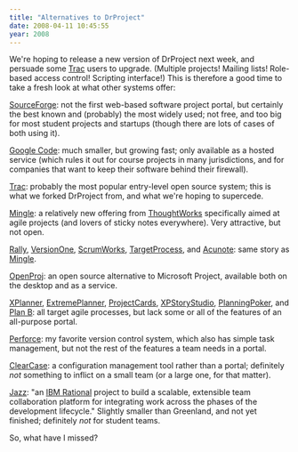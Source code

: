 ```yaml
---
title: "Alternatives to DrProject"
date: 2008-04-11 10:45:55
year: 2008
---
```

We're hoping to release a new version of DrProject next week, and persuade some <a href="http://trac.edgewall.org">Trac</a> users to upgrade.  (Multiple projects!  Mailing lists!  Role-based access control!  Scripting interface!)  This is therefore a good time to take a fresh look at what other systems offer:

<a href="http://www.sourceforge.net">SourceForge</a>: not the first web-based software project portal, but certainly the best known and (probably) the most widely used; not free, and too big for most student projects and startups (though there are lots of cases of both using it).

<a href="http://code.google.com/hosting/">Google Code</a>: much smaller, but growing fast; only available as a hosted service (which rules it out for course projects in many jurisdictions, and for companies that want to keep their software behind their firewall).

<a href="http://trac.edgewall.org">Trac</a>: probably the most popular entry-level open source system; this is what we forked DrProject from, and what we're hoping to supercede.

<a href="http://studios.thoughtworks.com/mingle-project-intelligence">Mingle</a>: a relatively new offering from <a href="http://www.thoughtworks.com">ThoughtWorks</a> specifically aimed at agile projects (and lovers of sticky notes everywhere). Very attractive, but not open.

<a href="http://www.rallydevelopment.com/">Rally</a>, <a href="http://www.versionone.com/">VersionOne</a>, <a href="http://www.scrumworks.com/">ScrumWorks</a>, <a href="http://www.targetprocess.com/">TargetProcess</a>, and <a href="http://www.acunote.com/promo">Acunote</a>: same story as <a href="http://studios.thoughtworks.com/mingle-project-intelligence">Mingle</a>.

<a href="http://openproj.org/">OpenProj</a>: an open source alternative to Microsoft Project, available both on the desktop and as a service.

<a href="http://www.xplanner.org/">XPlanner</a>,  <a href="http://www.extremeplanner.com/">ExtremePlanner</a>, <a href="http://www.projectcards.com/">ProjectCards</a>, <a href="http://www.xpstorystudio.com/">XPStoryStudio</a>, <a href="http://www.planningpoker.com/">PlanningPoker</a>, and <a href="http://www.nordija.com/en/Products/planB.html">Plan B</a>: all target agile processes, but lack some or all of the features of an all-purpose portal.

<a href="http://www.perforce.com">Perforce</a>: my favorite version control system, which also has simple task management, but not the rest of the features a team needs in a portal.

<a href="http://www-306.ibm.com/software/awdtools/clearcase/">ClearCase</a>: a configuration management tool rather than a portal; definitely <em>not</em> something to inflict on a small team (or a large one, for that matter).

<a href="http://www.jazz.net">Jazz</a>: "an <a href="http://www.ibm.com/software/rational/jazz/">IBM Rational</a> project to build a scalable, 								extensible team collaboration platform for integrating work across the 								phases of the development lifecycle."  Slightly smaller than Greenland, and not yet finished; definitely <em>not</em> for student teams.

So, what have I missed?
